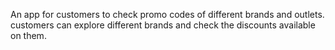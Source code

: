 An app for customers to check promo codes of different brands and outlets.
customers can explore different brands and check the discounts available on them. 

